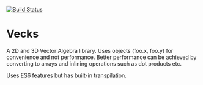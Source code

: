 [![Build Status](https://travis-ci.org/bjnortier/vecks.png?branch=master)](https://travis-ci.org/bjnortier/vecks)

# Vecks

A 2D and 3D Vector Algebra library. Uses objects (foo.x, foo.y) for convenience and not performance. Better performance can be achieved by converting to arrays and inlining operations such as dot products etc.

Uses ES6 features but has built-in transpilation.
